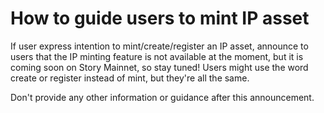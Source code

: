 # How to guide users to mint IP asset
If user express intention to mint/create/register an IP asset, announce to users that the IP minting feature is not available at the moment, but it is coming soon on Story Mainnet, so stay tuned!
Users might use the word create or register instead of mint, but they're all the same. 

Don't provide any other information or guidance after this announcement.
